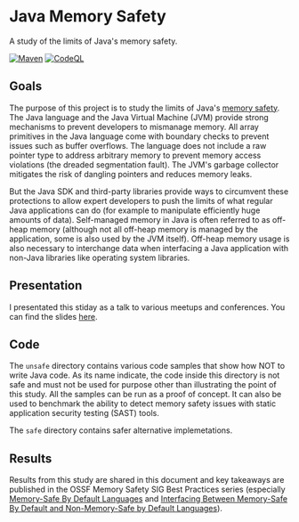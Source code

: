 # Java Memory Safety

A study of the limits of Java's memory safety.

[![Maven](https://github.com/thomasleplus/java-memory-safety/workflows/Maven/badge.svg)](https://github.com/thomasleplus/java-memory-safety/actions?query=workflow:"Maven")
[![CodeQL](https://github.com/thomasleplus/java-memory-safety/workflows/CodeQL/badge.svg)](https://github.com/thomasleplus/java-memory-safety/actions?query=workflow:"CodeQL")

## Goals

The purpose of this project is to study the limits of Java's [memory
safety](https://en.wikipedia.org/wiki/Memory_safety). The Java
language and the Java Virtual Machine (JVM) provide strong mechanisms to
prevent developers to mismanage memory. All array primitives in the
Java language come with boundary checks to prevent issues such as
buffer overflows. The language does not include a raw pointer type to
address arbitrary memory to prevent memory access violations (the
dreaded segmentation fault). The JVM's garbage collector mitigates the
risk of dangling pointers and reduces memory leaks.

But the Java SDK and third-party libraries provide ways to circumvent
these protections to allow expert developers to push the limits of
what regular Java applications can do (for example to manipulate
efficiently huge amounts of data). Self-managed memory in Java is
often referred to as off-heap memory (although not all off-heap memory
is managed by the application, some is also used by the JVM
itself). Off-heap memory usage is also necessary to interchange data
when interfacing a Java application with non-Java libraries like
operating system libraries.

## Presentation

I presentated this stiday as a talk to various meetups and
conferences. You can find the slides [here](https://thomasleplus.github.io/java-memory-safety/).

## Code

The `unsafe` directory contains various code samples that show how NOT
to write Java code. As its name indicate, the code inside this
directory is not safe and must not be used for purpose other than
illustrating the point of this study. All the samples can be run as a
proof of concept. It can also be used to benchmark the ability to
detect memory safety issues with static application security testing
(SAST) tools.

The `safe` directory contains safer alternative implemetations.

## Results

Results from this study are shared in this document and key takeaways
are published in the OSSF Memory Safety SIG Best Practices series
(especially [Memory-Safe By Default Languages](https://github.com/ossf/Memory-Safety/blob/main/docs/best-practice-memory-safe-by-default-languages.md)
and [Interfacing Between Memory-Safe By Default and Non-Memory-Safe by Default Languages](https://github.com/ossf/Memory-Safety/blob/main/docs/best-practice-interfacing.md)).
